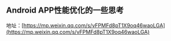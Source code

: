 ## Android APP性能优化的一些思考

地址：[https://mp.weixin.qq.com/s/vFPMFd8pT1X9oq46waoLGA](https://mp.weixin.qq.com/s/vFPMFd8pT1X9oq46waoLGA)
